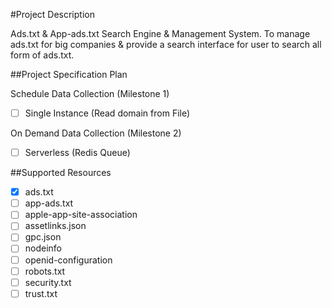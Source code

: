 #Project Description

Ads.txt & App-ads.txt Search Engine & Management System. To manage ads.txt for big companies & provide a search interface for user to search all form of ads.txt.

##Project Specification Plan

Schedule Data Collection (Milestone 1)

- [ ]  Single Instance (Read domain from File)

On Demand Data Collection (Milestone 2)

- [ ]  Serverless (Redis Queue)


##Supported Resources

- [x] ads.txt
- [ ] app-ads.txt
- [ ] apple-app-site-association
- [ ] assetlinks.json
- [ ] gpc.json
- [ ] nodeinfo
- [ ] openid-configuration
- [ ] robots.txt
- [ ] security.txt
- [ ] trust.txt